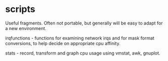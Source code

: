 scripts
=======

Useful fragments. Often not portable, but generally will be easy to adapt for a new environment.

irqfunctions - functions for examining network irqs and for mask format conversions, to help decide on appropriate cpu affinity.

stats - record, transform and graph cpu usage using vmstat, awk, gnuplot.
